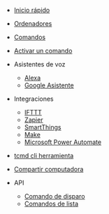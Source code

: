 <!-- docs/_sidebar.md -->

* [Inicio rápido](./es/es/QuickStart.md)

* [Ordenadores](./es/es/Computers.md)
* [Comandos](./es/es/Commands.md)
* [Activar un comando](./es/es/TriggerCommands.md)
* Asistentes de voz
  * [Alexa](./es/es/Alexa.md)
  * [Google Asistente](./es/es/SmartHomeGoogle.md)
* Integraciones
  * [IFTTT](./es/es/IFTTT.md)
  * [Zapier](./es/es/Zapier.md)
  * [SmartThings](./es/es/SmartThings.md)
  * [Make](./es/es/Make.md)
  * [Microsoft Power Automate](./es/es/MSPowerAutomate.md)
* [tcmd cli herramienta](./es/es/tcmdCLI.md)
* [Compartir computadora](./es/es/ComputerSharing.md)
* API
  * [Comando de disparo](./es/es/API/TriggerCommand.md)
  * [Comandos de lista](./es/es/API/ListCommands.md)